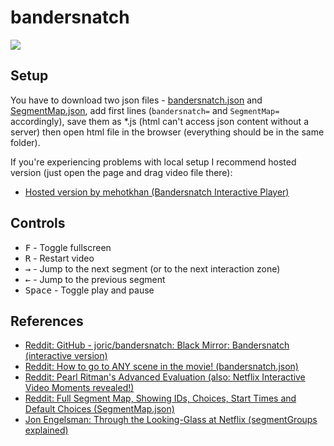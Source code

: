 # bandersnatch

![](https://i.imgur.com/vvdxUvy.jpg)

## Setup

You have to download two json files -
[bandersnatch.json](https://gist.github.com/jonluca/860f3f445e7d84054822276fd058301a)
and
[SegmentMap.json](https://github.com/jolbol1/Bandersnatch/blob/master/SegmentMap.json),
add first lines 
(`bandersnatch=` and `SegmentMap=` accordingly), save them as *.js (html can't access json content without a server) then open html file in the browser (everything should be in the same folder).

If you're experiencing problems with local setup I recommend hosted version (just open the page and drag video file there):
* [Hosted version by mehotkhan (Bandersnatch Interactive Player)](https://mehotkhan.github.io/BandersnatchInteractive/)

## Controls

* <kbd>F</kbd> - Toggle fullscreen
* <kbd>R</kbd> - Restart video
* <kbd>→</kbd> - Jump to the next segment (or to the next interaction zone)
* <kbd>←</kbd> - Jump to the previous segment
* <kbd>Space</kbd> - Toggle play and pause

## References

* [Reddit: GitHub - joric/bandersnatch: Black Mirror: Bandersnatch (interactive version)](https://redd.it/adnn2h)
* [Reddit: How to go to ANY scene in the movie! (bandersnatch.json)](https://www.reddit.com/r/Bandersnatch/comments/aatkkp/how_to_go_to_any_scene_in_the_movie/)
* [Reddit: Pearl Ritman's Advanced Evaluation (also: Netflix Interactive Video Moments revealed!)](https://www.reddit.com/r/Bandersnatch/comments/aaqt1y/pearl_ritmans_advanced_evaluation_also_netflix/)
* [Reddit: Full Segment Map, Showing IDs, Choices, Start Times and Default Choices (SegmentMap.json)](https://www.reddit.com/r/Bandersnatch/comments/abnwmx/full_segment_map_showing_ids_choices_start_times/)
* [Jon Engelsman: Through the Looking-Glass at Netflix (segmentGroups explained)](http://engelsjk.com/2018/12/30/Through-the-Looking-Glass-at-Netflix/)
